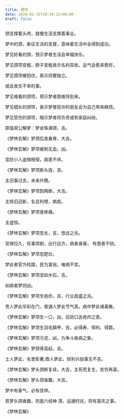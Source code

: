 ```yaml
---
title: 颈项
date: 2020-02-15T20:54:12+08:00
draft: false
---
```


颈支撑着头颅，就像生活支撑着事业。

梦中的颈，象征生活的支撑，意味着生活中会得到成功。

梦见好看的颈，预示梦者生活会幸福快乐。

梦见颈项变粗，脖子变粗表示名利双收，运气会愈来愈好。

梦见颈项被掐住，表示将要独立。

或会发生不幸的事。

梦见难看的颈项，预示梦者困难将到来。

梦见细长的颈项，表示梦者狡诈的朋友会为自己带来麻烦。

梦见受伤的颈项，暗示梦者将负债或有家庭纠纷。

原版周公解梦：梦金珠满颈，吉。

《梦林玄解》梦颈后发垂脊，大吉。

《梦林玄解》梦项被刺无血，凶。

宜防小人盗贼相侵，病患不祥。

《梦林玄解》梦项断头连，吉。

主旧事过去，未来升腾。

《梦林玄解》梦项割两断，大吉。

主除旧迎新，名显利增，病疫。

《梦林玄解》梦项骨疼痛。

主虚惊。

《梦林玄解》梦项忽长，吉，悠远之兆。

官禄位久，任事烦剧，出行远方，病者身康， 有患者不妨。

《梦林玄解》梦项忽肥壮。

梦此者官为柱国，民为富翁，唯病不宜。

《梦林玄解》梦项坚如木石，吉。

如病者梦则凶。

《梦林玄解》梦项生疮疖，吉，行业昌盛之兆。

贵人梦此华彩在门，普通人梦此节气高，病中梦此诸毒散。

《梦林玄解》梦项生一口，凶，应防口舌疮疖之患。

《梦林玄解》梦项生羽毛鳞甲，吉，必得寿、得利、得爵。

《梦林玄解》梦项污泥，凶，为争斗疾病之象。

《梦林玄解》梦颈骨高起，吉。

士人梦此，名誉彰著;商人梦此，财利兴拢事无不吉。

《梦林玄解》梦头颈断复续，大吉，主死而复生，贫穷再富。

《梦林玄解》梦头颈香馥，大吉。

梦中有香气，必有佳祥。

若梦头颈香馥，则是六经神 清，运通时兆，将有喜庆之事。

《梦林玄解》